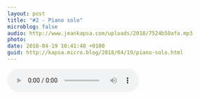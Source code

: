 ```yaml
---
layout: post
title: "#2 - Piano solo"
microblog: false
audio: http://www.jeankapsa.com/uploads/2018/7524b58afa.mp3
photo: 
date: 2018-04-19 10:41:48 +0100
guid: http://kapsa.micro.blog/2018/04/19/piano-solo.html
---
```

<audio controls="controls" src="http://www.jeankapsa.com/uploads/2018/7524b58afa.mp3" />
